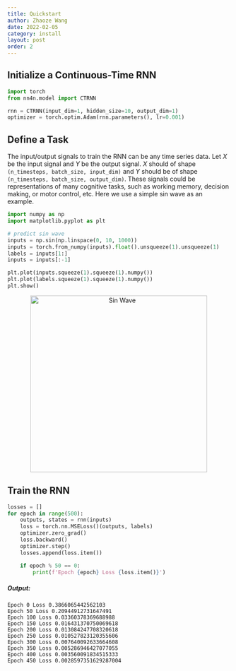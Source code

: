 ```yaml
---
title: Quickstart
author: Zhaoze Wang
date: 2022-02-05
category: install
layout: post
order: 2
---
```


## Initialize a Continuous-Time RNN
```python
import torch
from nn4n.model import CTRNN

rnn = CTRNN(input_dim=1, hidden_size=10, output_dim=1)
optimizer = torch.optim.Adam(rnn.parameters(), lr=0.001)
```


## Define a Task
The input/output signals to train the RNN can be any time series data. Let $X$ be the input signal and $Y$ be the output signal. $X$ should of shape `(n_timesteps, batch_size, input_dim)` and $Y$ should be of shape `(n_timesteps, batch_size, output_dim)`. These signals could be representations of many cognitive tasks, such as working memory, decision making, or motor control, etc. Here we use a simple sin wave as an example.
```python
import numpy as np
import matplotlib.pyplot as plt

# predict sin wave
inputs = np.sin(np.linspace(0, 10, 1000))
inputs = torch.from_numpy(inputs).float().unsqueeze(1).unsqueeze(1)
labels = inputs[1:]
inputs = inputs[:-1]

plt.plot(inputs.squeeze(1).squeeze(1).numpy())
plt.plot(labels.squeeze(1).squeeze(1).numpy())
plt.show()
```

<p align="center">
  <img src="{{ '/assets/images/results/sin_wave.png' | relative_url }}" width="400" alt="Sin Wave">
</p>

## Train the RNN
```python
losses = []
for epoch in range(500):
    outputs, states = rnn(inputs)
    loss = torch.nn.MSELoss()(outputs, labels)
    optimizer.zero_grad()
    loss.backward()
    optimizer.step()
    losses.append(loss.item())

    if epoch % 50 == 0:
        print(f'Epoch {epoch} Loss {loss.item()}')
```

##### Output:
```
Epoch 0 Loss 0.3866065442562103
Epoch 50 Loss 0.20944912731647491
Epoch 100 Loss 0.03360378369688988
Epoch 150 Loss 0.016431370750069618
Epoch 200 Loss 0.013084247708320618
Epoch 250 Loss 0.010527823120355606
Epoch 300 Loss 0.007640092633664608
Epoch 350 Loss 0.005286946427077055
Epoch 400 Loss 0.003560091834515333
Epoch 450 Loss 0.0028597351629287004
```
